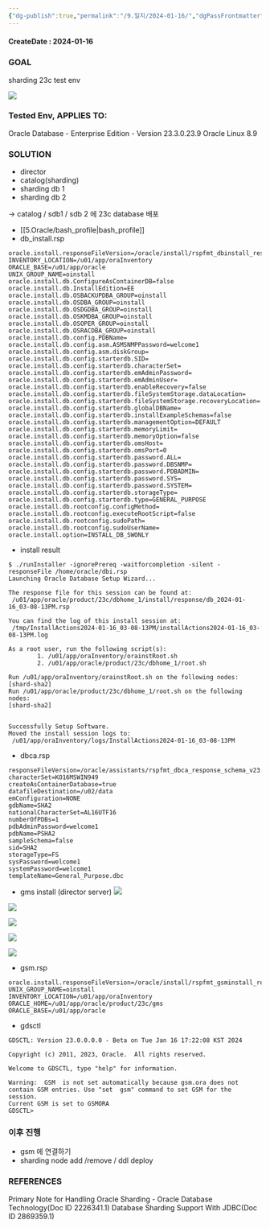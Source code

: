 ```yaml
---
{"dg-publish":true,"permalink":"/9.일지/2024-01-16/","dgPassFrontmatter":true,"noteIcon":""}
---
```


#### CreateDate : 2024-01-16

### GOAL
sharding 23c test env 

![](https://i.imgur.com/WdJRxUU.png)

### Tested Env, APPLIES TO:
Oracle Database - Enterprise Edition - Version 23.3.0.23.9
Oracle Linux 8.9

### SOLUTION
- director
- catalog(sharding)
- sharding db 1
- sharding db 2

-> catalog / sdb1 / sdb 2 에 23c database 배포
- [[5.Oracle/bash_profile\|bash_profile]]
- db_install.rsp
```
oracle.install.responseFileVersion=/oracle/install/rspfmt_dbinstall_response_schema_v23.0.0
INVENTORY_LOCATION=/u01/app/oraInventory
ORACLE_BASE=/u01/app/oracle
UNIX_GROUP_NAME=oinstall
oracle.install.db.ConfigureAsContainerDB=false
oracle.install.db.InstallEdition=EE
oracle.install.db.OSBACKUPDBA_GROUP=oinstall
oracle.install.db.OSDBA_GROUP=oinstall
oracle.install.db.OSDGDBA_GROUP=oinstall
oracle.install.db.OSKMDBA_GROUP=oinstall
oracle.install.db.OSOPER_GROUP=oinstall
oracle.install.db.OSRACDBA_GROUP=oinstall
oracle.install.db.config.PDBName=
oracle.install.db.config.asm.ASMSNMPPassword=welcome1
oracle.install.db.config.asm.diskGroup=
oracle.install.db.config.starterdb.SID=
oracle.install.db.config.starterdb.characterSet=
oracle.install.db.config.starterdb.emAdminPassword=
oracle.install.db.config.starterdb.emAdminUser=
oracle.install.db.config.starterdb.enableRecovery=false
oracle.install.db.config.starterdb.fileSystemStorage.dataLocation=
oracle.install.db.config.starterdb.fileSystemStorage.recoveryLocation=
oracle.install.db.config.starterdb.globalDBName=
oracle.install.db.config.starterdb.installExampleSchemas=false
oracle.install.db.config.starterdb.managementOption=DEFAULT
oracle.install.db.config.starterdb.memoryLimit=
oracle.install.db.config.starterdb.memoryOption=false
oracle.install.db.config.starterdb.omsHost=
oracle.install.db.config.starterdb.omsPort=0
oracle.install.db.config.starterdb.password.ALL=
oracle.install.db.config.starterdb.password.DBSNMP=
oracle.install.db.config.starterdb.password.PDBADMIN=
oracle.install.db.config.starterdb.password.SYS=
oracle.install.db.config.starterdb.password.SYSTEM=
oracle.install.db.config.starterdb.storageType=
oracle.install.db.config.starterdb.type=GENERAL_PURPOSE
oracle.install.db.rootconfig.configMethod=
oracle.install.db.rootconfig.executeRootScript=false
oracle.install.db.rootconfig.sudoPath=
oracle.install.db.rootconfig.sudoUserName=
oracle.install.option=INSTALL_DB_SWONLY
```

- install result
```
$ ./runInstaller -ignorePrereq -waitforcompletion -silent -responseFile /home/oracle/dbi.rsp
Launching Oracle Database Setup Wizard...

The response file for this session can be found at:
 /u01/app/oracle/product/23c/dbhome_1/install/response/db_2024-01-16_03-08-13PM.rsp

You can find the log of this install session at:
 /tmp/InstallActions2024-01-16_03-08-13PM/installActions2024-01-16_03-08-13PM.log

As a root user, run the following script(s):
        1. /u01/app/oraInventory/orainstRoot.sh
        2. /u01/app/oracle/product/23c/dbhome_1/root.sh

Run /u01/app/oraInventory/orainstRoot.sh on the following nodes:
[shard-sha2]
Run /u01/app/oracle/product/23c/dbhome_1/root.sh on the following nodes:
[shard-sha2]


Successfully Setup Software.
Moved the install session logs to:
 /u01/app/oraInventory/logs/InstallActions2024-01-16_03-08-13PM
```

- dbca.rsp
```
responseFileVersion=/oracle/assistants/rspfmt_dbca_response_schema_v23.0.0
characterSet=KO16MSWIN949
createAsContainerDatabase=true
datafileDestination=/u02/data
emConfiguration=NONE
gdbName=SHA2
nationalCharacterSet=AL16UTF16
numberOfPDBs=1
pdbAdminPassword=welcome1
pdbName=PSHA2
sampleSchema=false
sid=SHA2
storageType=FS
sysPassword=welcome1
systemPassword=welcome1
templateName=General_Purpose.dbc
```

- gms install (director server)
![](https://i.imgur.com/z9yzDR3.png)

![](https://i.imgur.com/1pFgolT.png)

![](https://i.imgur.com/N5pEZfy.png)

![](https://i.imgur.com/HdLaiGS.png)

![](https://i.imgur.com/2jW4baZ.png)

- gsm.rsp
```
oracle.install.responseFileVersion=/oracle/install/rspfmt_gsminstall_response_schema_v23.0.0
UNIX_GROUP_NAME=oinstall
INVENTORY_LOCATION=/u01/app/oraInventory
ORACLE_HOME=/u01/app/oracle/product/23c/gms
ORACLE_BASE=/u01/app/oracle
```
- gdsctl
```
GDSCTL: Version 23.0.0.0.0 - Beta on Tue Jan 16 17:22:08 KST 2024

Copyright (c) 2011, 2023, Oracle.  All rights reserved.

Welcome to GDSCTL, type "help" for information.

Warning:  GSM  is not set automatically because gsm.ora does not contain GSM entries. Use "set  gsm" command to set GSM for the session.
Current GSM is set to GSMORA
GDSCTL>

```

### 이후 진행
- gsm 에 연결하기
- sharding node add /remove / ddl deploy
### REFERENCES
Primary Note for Handling Oracle Sharding - Oracle Database Technology(Doc ID 2226341.1)
Database Sharding Support With JDBC(Doc ID 2869359.1)
